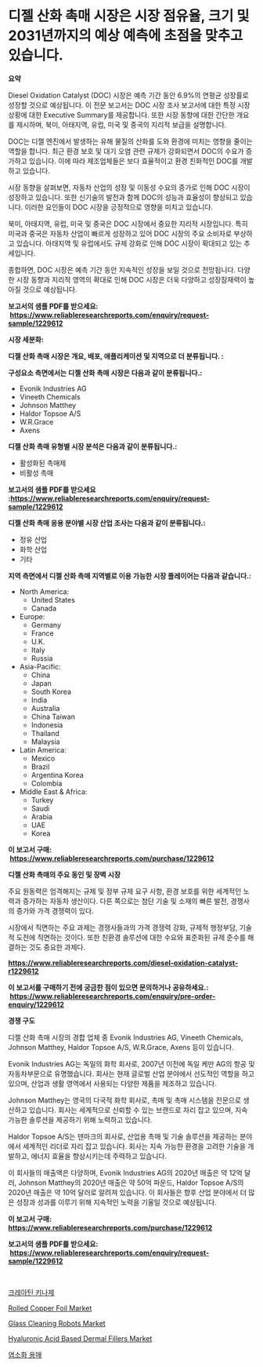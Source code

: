 <p><h1>디젤 산화 촉매 시장은 시장 점유율, 크기 및 2031년까지의 예상 예측에 초점을 맞추고 있습니다.</h1></p><p><strong>요약</strong></p>
<p><p>Diesel Oxidation Catalyst (DOC) 시장은 예측 기간 동안 6.9%의 연평균 성장률로 성장할 것으로 예상됩니다. 이 전문 보고서는 DOC 시장 조사 보고서에 대한 특정 시장 상황에 대한 Executive Summary를 제공합니다. 또한 시장 동향에 대한 간단한 개요를 제시하며, 북미, 아태지역, 유럽, 미국 및 중국의 지리적 보급을 설명합니다.</p><p>DOC는 디젤 엔진에서 발생하는 유해 물질의 산화를 도와 환경에 미치는 영향을 줄이는 역할을 합니다. 최근 환경 보호 및 대기 오염 관련 규제가 강화되면서 DOC의 수요가 증가하고 있습니다. 이에 따라 제조업체들은 보다 효율적이고 환경 친화적인 DOC를 개발하고 있습니다.</p><p>시장 동향을 살펴보면, 자동차 산업의 성장 및 이동성 수요의 증가로 인해 DOC 시장이 성장하고 있습니다. 또한 신기술의 발전과 함께 DOC의 성능과 효율성이 향상되고 있습니다. 이러한 요인들이 DOC 시장을 긍정적으로 영향을 미치고 있습니다.</p><p>북미, 아태지역, 유럽, 미국 및 중국은 DOC 시장에서 중요한 지리적 시장입니다. 특히 미국과 중국은 자동차 산업이 빠르게 성장하고 있어 DOC 시장의 주요 소비자로 부상하고 있습니다. 아태지역 및 유럽에서도 규제 강화로 인해 DOC 시장이 확대되고 있는 추세입니다.</p><p>종합하면, DOC 시장은 예측 기간 동안 지속적인 성장을 보일 것으로 전망됩니다. 다양한 시장 동향과 지리적 영역의 확대로 인해 DOC 시장은 더욱 다양하고 성장잠재력이 높아질 것으로 예상됩니다.</p></p>
<p><strong>보고서의 샘플 PDF를 받으세요: &nbsp;<a href="https://www.reliableresearchreports.com/enquiry/request-sample/1229612">https://www.reliableresearchreports.com/enquiry/request-sample/1229612</a></strong></p>
<p><strong>시장 세분화:</strong></p>
<p><strong> 디젤 산화 촉매 시장은 개요, 배포, 애플리케이션 및 지역으로 더 분류됩니다. :</strong></p>
<p><strong>구성요소 측면에서는 디젤 산화 촉매 시장은 다음과 같이 분류됩니다.:</strong></p>
<p><ul><li>Evonik Industries AG</li><li>Vineeth Chemicals</li><li>Johnson Matthey</li><li>Haldor Topsoe A/S</li><li>W.R.Grace</li><li>Axens</li></ul></p>
<p><strong> 디젤 산화 촉매 유형별 시장 분석은 다음과 같이 분류됩니다.:</strong></p>
<p><ul><li>활성화된 촉매제</li><li>비활성 촉매</li></ul></p>
<p><strong>보고서의 샘플 PDF를 받으세요 :<a href="https://www.reliableresearchreports.com/enquiry/request-sample/1229612">https://www.reliableresearchreports.com/enquiry/request-sample/1229612</a></strong></p>
<p><strong> 디젤 산화 촉매 응용 분야별 시장 산업 조사는 다음과 같이 분류됩니다.:</strong></p>
<p><ul><li>정유 산업</li><li>화학 산업</li><li>기타</li></ul></p>
<p><strong>지역 측면에서 디젤 산화 촉매 지역별로 이용 가능한 시장 플레이어는 다음과 같습니다.:</strong></p>
<p><ul>
    <li>
        North America:
        <ul>
            <li>United States</li>
            <li>Canada</li>
        </ul>
    </li>
    <li>
        Europe:
        <ul>
            <li>Germany</li>
            <li>France</li>
            <li>U.K.</li>
            <li>Italy</li>
            <li>Russia</li>
        </ul>
    </li>
    <li>
        Asia-Pacific:
        <ul>
            <li>China</li>
            <li>Japan</li>
            <li>South Korea</li>
            <li>India</li>
            <li>Australia</li>
            <li>China Taiwan</li>
            <li>Indonesia</li>
            <li>Thailand</li>
            <li>Malaysia</li>
        </ul>
    </li>
    <li>
        Latin America:
        <ul>
            <li>Mexico</li>
            <li>Brazil</li>
            <li>Argentina Korea</li>
            <li>Colombia</li>
        </ul>
    </li>
    <li>
        Middle East & Africa:
        <ul>
            <li>Turkey</li>
            <li>Saudi</li>
            <li>Arabia</li>
            <li>UAE</li>
            <li>Korea</li>
        </ul>
    </li>
    </ul></p>
<p><strong>이 보고서 구매: &nbsp;<a href="https://www.reliableresearchreports.com/purchase/1229612">https://www.reliableresearchreports.com/purchase/1229612</a></strong></p>
<p><strong>디젤 산화 촉매의 주요 동인 및 장벽 시장</strong></p>
<p><p>주요 원동력은 엄격해지는 규제 및 정부 규제 요구 사항, 환경 보호를 위한 세계적인 노력과 증가하는 자동차 생산이다. 다른 쪽으로는 첨단 기술 및 소재의 빠른 발전, 경쟁사의 증가와 가격 경쟁력이 있다.</p><p>시장에서 직면하는 주요 과제는 경쟁사들과의 가격 경쟁력 강화, 규제적 행정부담, 기술적 도전에 직면하는 것이다. 또한 친환경 솔루션에 대한 수요와 표준화된 규제 준수를 해결하는 것도 중요한 과제다.</p></p>
<p><strong><a href="https://www.reliableresearchreports.com/diesel-oxidation-catalyst-r1229612">https://www.reliableresearchreports.com/diesel-oxidation-catalyst-r1229612</a></strong></p>
<p><strong>이 보고서를 구매하기 전에 궁금한 점이 있으면 문의하거나 공유하세요.: &nbsp;<a href="https://www.reliableresearchreports.com/enquiry/pre-order-enquiry/1229612">https://www.reliableresearchreports.com/enquiry/pre-order-enquiry/1229612</a></strong></p>
<p><strong>경쟁 구도</strong></p>
<p><p>디젤 산화 촉매 시장의 경합 업체 중 Evonik Industries AG, Vineeth Chemicals, Johnson Matthey, Haldor Topsoe A/S, W.R.Grace, Axens 등이 있습니다.</p><p>Evonik Industries AG는 독일의 화학 회사로, 2007년 이전에 독일 케만 AG의 항공 및 자동차부문으로 유명했습니다. 회사는 현재 글로벌 산업 분야에서 선도적인 역할을 하고 있으며, 산업과 생활 영역에서 사용되는 다양한 제품을 제조하고 있습니다. </p><p>Johnson Matthey는 영국의 다국적 화학 회사로, 촉매 및 촉매 시스템을 전문으로 생산하고 있습니다. 회사는 세계적으로 신뢰할 수 있는 브랜드로 자리 잡고 있으며, 지속 가능한 솔루션을 제공하기 위해 노력하고 있습니다.</p><p>Haldor Topsoe A/S는 덴마크의 회사로, 산업용 촉매 및 기술 솔루션을 제공하는 분야에서 세계적인 리더로 자리 잡고 있습니다. 회사는 지속 가능한 환경을 고려한 기술을 개발하고, 에너지 효율을 향상시키는데 주력하고 있습니다.</p><p>이 회사들의 매출액은 다양하며, Evonik Industries AG의 2020년 매출은 약 12억 달러, Johnson Matthey의 2020년 매출은 약 50억 파운드, Haldor Topsoe A/S의 2020년 매출은 약 10억 달러로 알려져 있습니다. 이 회사들은 향후 산업 분야에서 더 많은 성장과 성과를 이루기 위해 지속적인 노력을 기울일 것으로 예상됩니다.</p></p>
<p><strong>이 보고서 구매: &nbsp; <a href="https://www.reliableresearchreports.com/purchase/1229612">https://www.reliableresearchreports.com/purchase/1229612</a></strong></p>
<p><strong>보고서의 샘플 PDF를 받으세요: &nbsp;<a href="https://www.reliableresearchreports.com/enquiry/request-sample/1229612">https://www.reliableresearchreports.com/enquiry/request-sample/1229612</a></strong><strong></strong></p>
<p>&nbsp;</p>
<p><p><a href="https://github.com/TobyKub4685/Market-Research-Report-List-1/blob/main/238979429223.md">크레아틴 키나제</a></p><p><a href="https://issuu.com/reportprime-2/docs/rolled-copper-foil-market-size-2030.pptx">Rolled Copper Foil Market</a></p><p><a href="https://github.com/rahu1506/Market-Research-Report-List-4/blob/main/glass-cleaning-robots-market.md">Glass Cleaning Robots Market</a></p><p><a href="https://www.linkedin.com/pulse/hyaluronic-acid-based-dermal-fillers-market-provides-detailed-lepaf?trackingId=eFdY5c%2BIBm%2BSPN8sQAhGcA%3D%3D">Hyaluronic Acid Based Dermal Fillers Market</a></p><p><a href="https://github.com/mpodehpw07370073/Market-Research-Report-List-1/blob/main/134304429222.md">염소화 용매</a></p></p>